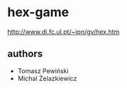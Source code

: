 hex-game
========

http://www.di.fc.ul.pt/~jpn/gv/hex.htm

## authors

* Tomasz Pewiński
* Michal Żelazkiewicz
